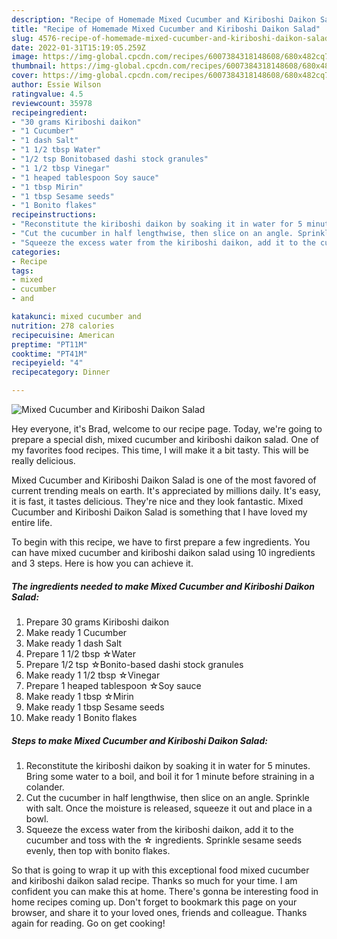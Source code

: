 ```yaml
---
description: "Recipe of Homemade Mixed Cucumber and Kiriboshi Daikon Salad"
title: "Recipe of Homemade Mixed Cucumber and Kiriboshi Daikon Salad"
slug: 4576-recipe-of-homemade-mixed-cucumber-and-kiriboshi-daikon-salad
date: 2022-01-31T15:19:05.259Z
image: https://img-global.cpcdn.com/recipes/6007384318148608/680x482cq70/mixed-cucumber-and-kiriboshi-daikon-salad-recipe-main-photo.jpg
thumbnail: https://img-global.cpcdn.com/recipes/6007384318148608/680x482cq70/mixed-cucumber-and-kiriboshi-daikon-salad-recipe-main-photo.jpg
cover: https://img-global.cpcdn.com/recipes/6007384318148608/680x482cq70/mixed-cucumber-and-kiriboshi-daikon-salad-recipe-main-photo.jpg
author: Essie Wilson
ratingvalue: 4.5
reviewcount: 35978
recipeingredient:
- "30 grams Kiriboshi daikon"
- "1 Cucumber"
- "1 dash Salt"
- "1 1/2 tbsp Water"
- "1/2 tsp Bonitobased dashi stock granules"
- "1 1/2 tbsp Vinegar"
- "1 heaped tablespoon Soy sauce"
- "1 tbsp Mirin"
- "1 tbsp Sesame seeds"
- "1 Bonito flakes"
recipeinstructions:
- "Reconstitute the kiriboshi daikon by soaking it in water for 5 minutes. Bring some water to a boil, and boil it for 1 minute before straining in a colander."
- "Cut the cucumber in half lengthwise, then slice on an angle. Sprinkle with salt. Once the moisture is released, squeeze it out and place in a bowl."
- "Squeeze the excess water from the kiriboshi daikon, add it to the cucumber and toss with the ☆ ingredients. Sprinkle sesame seeds evenly, then top with bonito flakes."
categories:
- Recipe
tags:
- mixed
- cucumber
- and

katakunci: mixed cucumber and 
nutrition: 278 calories
recipecuisine: American
preptime: "PT11M"
cooktime: "PT41M"
recipeyield: "4"
recipecategory: Dinner

---
```



![Mixed Cucumber and Kiriboshi Daikon Salad](https://img-global.cpcdn.com/recipes/6007384318148608/680x482cq70/mixed-cucumber-and-kiriboshi-daikon-salad-recipe-main-photo.jpg)

Hey everyone, it's Brad, welcome to our recipe page. Today, we're going to prepare a special dish, mixed cucumber and kiriboshi daikon salad. One of my favorites food recipes. This time, I will make it a bit tasty. This will be really delicious.

Mixed Cucumber and Kiriboshi Daikon Salad is one of the most favored of current trending meals on earth. It's appreciated by millions daily. It's easy, it is fast, it tastes delicious. They're nice and they look fantastic. Mixed Cucumber and Kiriboshi Daikon Salad is something that I have loved my entire life.




To begin with this recipe, we have to first prepare a few ingredients. You can have mixed cucumber and kiriboshi daikon salad using 10 ingredients and 3 steps. Here is how you can achieve it.

<!--inarticleads1-->

##### The ingredients needed to make Mixed Cucumber and Kiriboshi Daikon Salad:

1. Prepare 30 grams Kiriboshi daikon
1. Make ready 1 Cucumber
1. Make ready 1 dash Salt
1. Prepare 1 1/2 tbsp ☆Water
1. Prepare 1/2 tsp ☆Bonito-based dashi stock granules
1. Make ready 1 1/2 tbsp ☆Vinegar
1. Prepare 1 heaped tablespoon ☆Soy sauce
1. Make ready 1 tbsp ☆Mirin
1. Make ready 1 tbsp Sesame seeds
1. Make ready 1 Bonito flakes




<!--inarticleads2-->

##### Steps to make Mixed Cucumber and Kiriboshi Daikon Salad:

1. Reconstitute the kiriboshi daikon by soaking it in water for 5 minutes. Bring some water to a boil, and boil it for 1 minute before straining in a colander.
1. Cut the cucumber in half lengthwise, then slice on an angle. Sprinkle with salt. Once the moisture is released, squeeze it out and place in a bowl.
1. Squeeze the excess water from the kiriboshi daikon, add it to the cucumber and toss with the ☆ ingredients. Sprinkle sesame seeds evenly, then top with bonito flakes.




So that is going to wrap it up with this exceptional food mixed cucumber and kiriboshi daikon salad recipe. Thanks so much for your time. I am confident you can make this at home. There's gonna be interesting food in home recipes coming up. Don't forget to bookmark this page on your browser, and share it to your loved ones, friends and colleague. Thanks again for reading. Go on get cooking!

